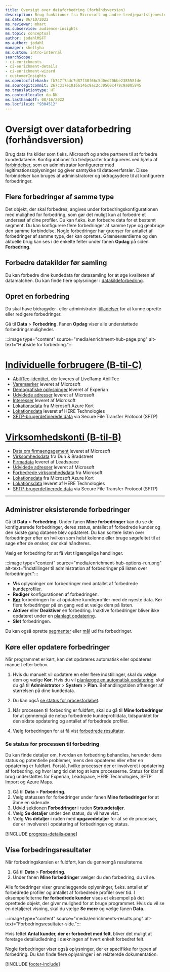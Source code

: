 ```yaml
---
title: Oversigt over dataforbedring (forhåndsversion)
description: Brug funktioner fra Microsoft og andre tredjepartstjenester til at forbedre dine kundedata.
ms.date: 06/10/2022
ms.reviewer: mhart
ms.subservice: audience-insights
ms.topic: conceptual
author: jodahlMSFT
ms.author: jodahl
manager: shellyha
ms.custom: intro-internal
searchScope:
- ci-enrichments
- ci-enrichment-details
- ci-enrichment-wizard
- customerInsights
ms.openlocfilehash: fb747f7adc7d87f30f66c5d0ed20bbe238558fde
ms.sourcegitcommit: 267c317e10166146c9ac2c30560c479c9a005845
ms.translationtype: HT
ms.contentlocale: da-DK
ms.lasthandoff: 08/16/2022
ms.locfileid: "9304512"
---
```

# <a name="data-enrichment-preview-overview"></a>Oversigt over dataforbedring (forhåndsversion)

Brug data fra kilder som f.eks. Microsoft og andre partnere til at forbedre kundedataene. Konfigurationer fra tredjeparter konfigureres ved hjælp af [forbindelser](connections.md), som en administrator konfigurerer med legitimationsoplysninger og giver samtykke til dataoverførsler. Disse forbindelser kan bruges af administratorer og bidragsydere til at konfigurere forbedringer.  

## <a name="multiple-enrichments-of-the-same-type"></a>Flere forbedringer af samme type

Det objekt, der skal forbedres, angives under forbedringskonfigurationen med mulighed for forbedring, som gør det muligt kun at forbedre et undersæt af dine profiler. Du kan f.eks. kun forbedre data for et bestemt segment. Du kan konfigurere flere forbedringer af samme type og genbruge den samme forbindelse. Nogle forbedringer har grænser for antallet af forbedringer af samme type, der kan oprettes. Grænseværdierne og den aktuelle brug kan ses i de enkelte felter under fanen **Opdag** på siden **Forbedring**.

## <a name="enrich-data-sources-before-unification"></a>Forbedre datakilder før samling

Du kan forbedre dine kundedata før datasamling for at øge kvaliteten af datamatchen. Du kan finde flere oplysninger i [datakildeforbedring](data-sources-enrichment.md).

## <a name="create-an-enrichment"></a>Opret en forbedring

Du skal have bidragyder- eller administrator-[tilladelser](permissions.md) for at kunne oprette eller redigere forbedringer.

Gå til **Data** > **Forbedring**. Fanen **Opdag** viser alle understøttede forbedringsmuligheder.

:::image type="content" source="media/enrichment-hub-page.png" alt-text="Hubside for forbedring.":::

# <a name="individual-consumers-b-to-c"></a>[Individuelle forbrugere (B-til-C)](#tab/b2c)

- [AbiliTec-identitet](enrichment-liveramp.md), der leveres af LiveRamp AbiliTec
- [Varemærker](enrichment-microsoft.md) leveret af Microsoft
- [Demografiske oplysninger](enrichment-experian.md) leveret af Experian
- [Udvidede adresser](enrichment-enhanced-addresses.md) leveret af Microsoft
- [Interesser](enrichment-microsoft.md) leveret af Microsoft
- [Lokationsdata](enrichment-azure-maps.md) fra Microsoft Azure Kort
- [Lokationsdata](enrichment-here.md) leveret af HERE Technologies
- [SFTP-brugerdefinerede data](enrichment-SFTP-custom-import.md) via Secure File Transfer Protocol (SFTP)

# <a name="business-accounts-b-to-b"></a>[Virksomhedskonti (B-til-B)](#tab/b2b)

- [Data om firmaengagement](enrichment-office.md) leveret af Microsoft
- [Virksomhedsdata](enrichment-dnb.md) fra Dun & Bradstreet
- [Firmadata](enrichment-leadspace.md) leveret af Leadspace
- [Udvidede adresser](enrichment-enhanced-addresses.md) leveret af Microsoft
- [Forbedrede virksomhedsdata](enrichment-enhanced-company-data.md) fra Microsoft
- [Lokationsdata](enrichment-azure-maps.md) fra Microsoft Azure Kort
- [Lokationsdata](enrichment-here.md) leveret af HERE Technologies
- [SFTP-brugerdefinerede data](enrichment-SFTP-custom-import.md) via Secure File Transfer Protocol (SFTP)

---

## <a name="manage-existing-enrichments"></a>Administrer eksisterende forbedringer

Gå til **Data** > **Forbedring**. Under fanen **Mine forbedringer** kan du se de konfigurerede forbedringer, deres status, antallet af forbedrede kunder og den sidste gang dataene blev opdateret. Du kan sortere listen over forbedringer efter en hvilken som helst kolonne eller bruge søgefeltet til at søge efter de ønsker, der skal håndteres.

Vælg en forbedring for at få vist tilgængelige handlinger.

:::image type="content" source="media/enrichment-hub-options-run.png" alt-text="Indstillinger til administration af forbedringer på listen over forbedringer.":::

- **Vis** oplysninger om forbedringer med antallet af forbedrede kundeprofiler.
- **Rediger** konfigurationen af forbedringen.
- [**Kør**](#run-or-refresh-enrichments) forbedringen for at opdatere kundeprofiler med de nyeste data. Kør flere forbedringer på én gang ved at vælge dem på listen.
- **Aktiver** eller **Deaktiver** en forbedring. Inaktive forbedringer bliver ikke opdateret under en [planlagt opdatering](schedule-refresh.md).
- **Slet** forbedringen.

Du kan også oprette [segmenter](segments.md) eller [mål](measures.md) ud fra forbedringer.

## <a name="run-or-refresh-enrichments"></a>Køre eller opdatere forbedringer

Når programmet er kørt, kan det opdateres automatisk eller opdateres manuelt efter behov.

1. Hvis du manuelt vil opdatere en eller flere indstillinger, skal du vælge dem og vælge **Kør**. Hvis du vil [planlægge en automatisk opdatering](schedule-refresh.md), skal du gå til **Administrator** > **System** > **Plan**. Behandlingstiden afhænger af størrelsen på dine kundedata.

1. Du kan også [se status for procesforløbet](#see-the-progress-of-the-enrichment-process).

1. Når processen til forbedring er fuldført, skal du gå til **Mine forbedringer** for at gennemgå de netop forbedrede kundeprofildata, tidspunktet for den sidste opdatering og antallet af forbedrede profiler.

1. Vælg forbedringen for at få vist [forbedrede resultater](#view-enrichment-results).

### <a name="see-the-progress-of-the-enrichment-process"></a>Se status for processen til forbedring

Du kan finde detaljer om, hvordan en forbedring behandles, herunder dens status og potentielle problemer, mens den opdateres eller efter en opdatering er fuldført. Forstå, hvilke processer der er involveret i opdatering af forbedring, og hvor lang tid det tog at køre processerne. Status for klar til brug understøttes for Experian, Leadspace, HERE Technologies, SFTP Import og Azure Maps.

1. Gå til **Data** > **Forbedring**.
1. Vælg statussen for forbedringer under fanen **Mine forbedringer** for at åbne en siderude.
1. Udvid sektionen **Forbedringer** i ruden **Statusdetaljer**.
1. Vælg **Se detaljer** under den status, du vil have vist.
1. Vælg **Vis detaljer** i ruden med **opgavedetaljer** for at se de processer, der er involveret i opdatering af forbedringen og status.

[!INCLUDE [progress-details-pane](includes/progress-details-pane.md)]

## <a name="view-enrichment-results"></a>Vise forbedringsresultater

Når forbedringskørslen er fuldført, kan du gennemgå resultaterne.

1. Gå til **Data** > **Forbedring**.
1. Under fanen **Mine forbedringer** vælger du den forbedring, du vil se.

Alle forbedringer viser grundlæggende oplysninger, f.eks. antallet af forbedrede profiler og antallet af forbedrede profiler over tid. I eksempelfelterne **for forbedrede kunder** vises et eksempel på det oprettede objekt, der giver mulighed for at bruge programmet. Hvis du vil se en detaljeret visning, skal du vælge **Se mere** og vælge fanen **Data**.

:::image type="content" source="media/enrichments-results.png" alt-text="Forbedringsresultater-side.":::

Hvis feltet **Antal kunder, der er forbedret med felt**, bliver det muligt at foretage detailudledning i dækningen af hvert enkelt forbedret felt.

Nogle forbedringer viser også oplysninger, der er specifikke for typen af forbedring. Du kan finde flere oplysninger i en relaterede dokumentation.

[!INCLUDE [footer-include](includes/footer-banner.md)]

